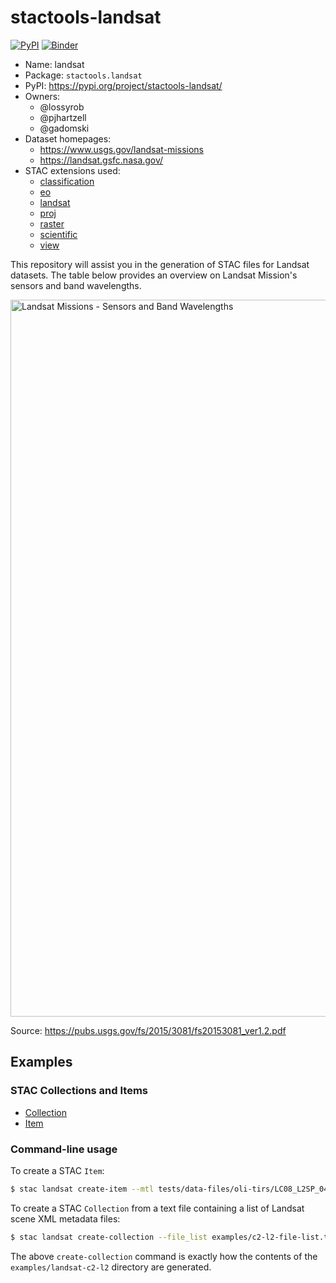 # stactools-landsat

[![PyPI](https://img.shields.io/pypi/v/stactools-landsat)](https://pypi.org/project/stactools-landsat/)
[![Binder](https://mybinder.org/badge_logo.svg)](https://mybinder.org/v2/gh/stactools-packages/landsat/main?filepath=docs/installation_and_basic_usage.ipynb)

- Name: landsat
- Package: `stactools.landsat`
- PyPI: https://pypi.org/project/stactools-landsat/
- Owners:
  - @lossyrob
  - @pjhartzell
  - @gadomski
- Dataset homepages:
  - https://www.usgs.gov/landsat-missions
  - https://landsat.gsfc.nasa.gov/
- STAC extensions used:
  - [classification](https://github.com/stac-extensions/classification)
  - [eo](https://github.com/stac-extensions/eo)
  - [landsat](https://landsat.usgs.gov/stac/landsat-extension/v1.1.1/schema.json)
  - [proj](https://github.com/stac-extensions/projection/)
  - [raster](https://github.com/stac-extensions/raster)
  - [scientific](https://github.com/stac-extensions/scientific)
  - [view](https://github.com/stac-extensions/view)

This repository will assist you in the generation of STAC files for Landsat datasets. The table below provides an overview on Landsat Mission's sensors and band wavelengths.

<img width="1147" alt="Landsat Missions - Sensors and Band Wavelengths" src="https://user-images.githubusercontent.com/91917800/155609794-4cdb98aa-36f3-4452-93cd-c6193416e3a4.png">

Source: https://pubs.usgs.gov/fs/2015/3081/fs20153081_ver1.2.pdf


## Examples

### STAC Collections and Items

- [Collection](examples/landsat-c2-l2/collection.json)
- [Item](examples/landsat-c2-l1/LM01_L1GS_001010_19720908_02_T2/LM01_L1GS_001010_19720908_02_T2.json)

### Command-line usage

To create a STAC `Item`:

```bash
$ stac landsat create-item --mtl tests/data-files/oli-tirs/LC08_L2SP_047027_20201204_20210313_02_T1_MTL.xml --output examples --usgs_geometry
```

To create a STAC `Collection` from a text file containing a list of Landsat scene XML metadata files:

```bash
$ stac landsat create-collection --file_list examples/c2-l2-file-list.txt --output examples/landsat-c2-l2 --id landsat-c2-l2 --usgs_geometry
```

The above `create-collection` command is exactly how the contents of the `examples/landsat-c2-l2` directory are generated.
